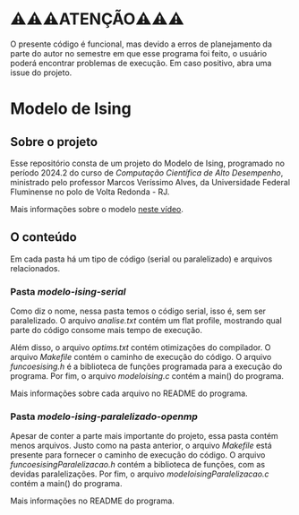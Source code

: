 # ⚠️⚠️⚠️ATENÇÃO⚠️⚠️⚠️

O presente código é funcional, mas devido a erros de planejamento da parte do autor no semestre em que esse programa foi feito, o usuário poderá encontrar problemas de execução. Em caso positivo, abra uma issue do projeto.

# Modelo de Ising

## Sobre o projeto
Esse repositório consta de um projeto do Modelo de Ising, programado no período 2024.2 do curso de *Computação Científica de Alto Desempenho*, ministrado pelo professor Marcos Veríssimo Alves, da Universidade Federal Fluminense no polo de Volta Redonda - RJ.

Mais informações sobre o modelo [neste vídeo](https://www.youtube.com/watch?v=K--1hlv9yv0&t=420s&pp=ugMICgJwdBABGAHKBQtpc2luZyBtb2RlbNIHCQlPCQGHKiGM7w%3D%3D).

## O conteúdo
Em cada pasta há um tipo de código (serial ou paralelizado) e arquivos relacionados.

### Pasta *modelo-ising-serial*
Como diz o nome, nessa pasta temos o código serial, isso é, sem ser paralelizado. O arquivo *analise.txt* contém um flat profile, mostrando qual parte do código consome mais tempo de execução.

Além disso, o arquivo *optims.txt* contém otimizações do compilador. O arquivo *Makefile* contém o caminho de execução do código. O arquivo *funcoesising.h* é a biblioteca de funções programada para a execução do programa. Por fim, o arquivo *modeloising.c* contém a main() do programa.

Mais informações sobre cada arquivo no README do programa.

### Pasta *modelo-ising-paralelizado-openmp*
Apesar de conter a parte mais importante do projeto, essa pasta contém menos arquivos. Justo como na pasta anterior, o arquivo *Makefile* está presente para fornecer o caminho de execução do código. O arquivo *funcoesisingParalelizacao.h* contém a biblioteca de funções, com as devidas paralelizações. Por fim, o arquivo *modeloisingParalelizacao.c* contém a main() do programa.

Mais informações no README do programa.
